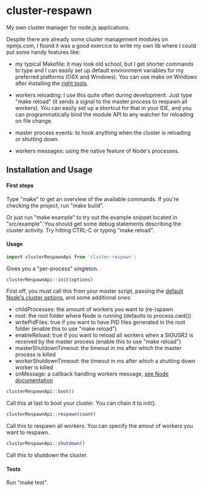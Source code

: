 # cluster-respawn
My own cluster manager for node.js applications.

Despite there are already some cluster management modules on npmjs.com, I found it was a good exercice to write my own lib where I could put some handy features like: 

- my typical Makefile: it may look old school, but I get shorter commands to type and I can easily set up default environment variables for my preferred platforms (OSX and Windows). You can use make on Windows after installing the [right tools](http://scoop.sh/).

- workers reloading: I use this quite often during development. Just type "make reload" (it sends a signal to the master process to respawn all workers). You can easily set up a shortcut for that in your IDE, and you can programmatically bind the module API to any watcher for reloading on file change.

- master process events: to hook anything when the cluster is reloading or shutting down.

- workers messages: using the native feature of Node's processes.

## Installation and Usage

#### First steps

Type "make" to get an overview of the available commands. If you're checking the project, run "make build".

Or just run "make example" to try out the example snippet located in "src/example". You should get some debug statements describing the cluster activity. Try hitting CTRL-C or typing "make reload".

#### Usage

```js
import clusterRespawnApi from 'cluster-respawn';
```

Gives you a "per-process" singleton.

```js
clusterRespawnApi::init(options)
```

First off, you must call this from your master script, passing the [default Node's cluster options](https://nodejs.org/api/cluster.html#cluster_cluster_settings), and some additional ones:

- childProcesses: the amount of workers you want to (re-)spawn
- root: the root folder where Node is running (defaults to process.cwd())
- writePidFiles: true if you want to have PID files generated in the root folder (enable this to use "make reload")
- enableReload: true if you want to reload all workers when a SIGUSR2 is received by the master process (enable this to use "make reload")
- masterShutdownTimeout: the timeout in ms after which the master process is killed
- workerShutdownTimeout: the timeout in ms after which a shutting down worker is killed
- onMessage: a callback handling workers message, [see Node documentation](https://nodejs.org/api/cluster.html#cluster_event_message)

```js
clusterRespawnApi::boot()
```

Call this at last to boot your cluster. You can chain it to init().

```js
clusterRespawnApi::respawn(count)
```

Call this to respawn all workers. You can specify the amout of workers you want to respawn.

```js
clusterRespawnApi::shutdown()
```

Call this to shutdown the cluster.


#### Tests

Run "make test".

